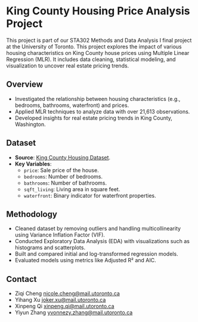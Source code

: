 # King County Housing Price Analysis Project
This project is part of our STA302 Methods and Data Analysis I final project at the University of Toronto. This project explores the impact of various housing characteristics on King County house prices using Multiple Linear Regression (MLR). It includes data cleaning, statistical modeling, and visualization to uncover real estate pricing trends.

## Overview  
- Investigated the relationship between housing characteristics (e.g., bedrooms, bathrooms, waterfront) and prices.  
- Applied MLR techniques to analyze data with over 21,613 observations.  
- Developed insights for real estate pricing trends in King County, Washington.

## Dataset  
- **Source**: [King County Housing Dataset](https://www.kaggle.com/code/burhanykiyakoglu/predicting-house-prices/data).  
- **Key Variables**:  
  - `price`: Sale price of the house.  
  - `bedrooms`: Number of bedrooms.  
  - `bathrooms`: Number of bathrooms.  
  - `sqft_living`: Living area in square feet.  
  - `waterfront`: Binary indicator for waterfront properties.

## Methodology  
- Cleaned dataset by removing outliers and handling multicollinearity using Variance Inflation Factor (VIF).  
- Conducted Exploratory Data Analysis (EDA) with visualizations such as histograms and scatterplots.  
- Built and compared initial and log-transformed regression models.  
- Evaluated models using metrics like Adjusted R² and AIC.

## Contact

* Ziqi Cheng <nicole.cheng@mail.utoronto.ca>
* Yihang Xu <joker.xu@mail.utoronto.ca>
* Xinpeng Qi <xinpeng.qi@mail.utoronto.ca>
* Yiyun Zhang <yvonnezy.zhang@mail.utoronto.ca>
